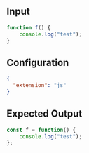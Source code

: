 
## Input
```javascript input
function f() {
    console.log("test");
}
```

## Configuration
```json configuration
{
  "extension": "js"
}
```

## Expected Output
```javascript expected output
const f = function() {
    console.log("test");
};
```
